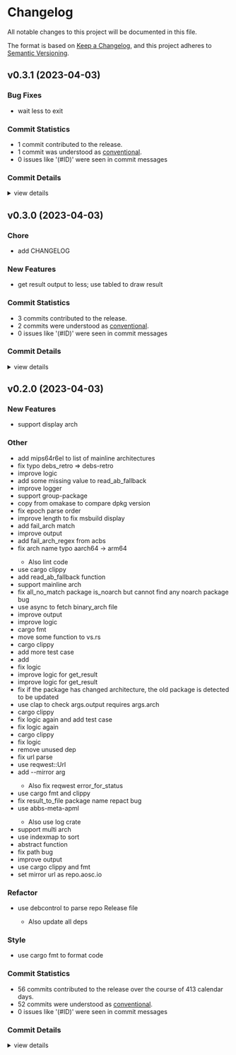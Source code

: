 # Changelog

All notable changes to this project will be documented in this file.

The format is based on [Keep a Changelog](https://keepachangelog.com/en/1.0.0/),
and this project adheres to [Semantic Versioning](https://semver.org/spec/v2.0.0.html).

## v0.3.1 (2023-04-03)

### Bug Fixes

 - <csr-id-1a3df38c186fcbd93feb6724e646c3c7dc575c18/> wait less to exit

### Commit Statistics

<csr-read-only-do-not-edit/>

 - 1 commit contributed to the release.
 - 1 commit was understood as [conventional](https://www.conventionalcommits.org).
 - 0 issues like '(#ID)' were seen in commit messages

### Commit Details

<csr-read-only-do-not-edit/>

<details><summary>view details</summary>

 * **Uncategorized**
    - Wait less to exit ([`1a3df38`](https://github.com/AOSC-Dev/treevsrepo/commit/1a3df38c186fcbd93feb6724e646c3c7dc575c18))
</details>

## v0.3.0 (2023-04-03)

<csr-id-a416b0e68d62c93ad5dcedc4e17325125afca534/>

### Chore

 - <csr-id-a416b0e68d62c93ad5dcedc4e17325125afca534/> add CHANGELOG

### New Features

 - <csr-id-817dd909cfdba564ef4c56902a07fe2aae166015/> get result output to less; use tabled to draw result

### Commit Statistics

<csr-read-only-do-not-edit/>

 - 3 commits contributed to the release.
 - 2 commits were understood as [conventional](https://www.conventionalcommits.org).
 - 0 issues like '(#ID)' were seen in commit messages

### Commit Details

<csr-read-only-do-not-edit/>

<details><summary>view details</summary>

 * **Uncategorized**
    - Bump treevsrepo v0.3.0 ([`dcb6ab5`](https://github.com/AOSC-Dev/treevsrepo/commit/dcb6ab5c69e3fdc55877cc20c783adff5a94c3d8))
    - Get result output to less; use tabled to draw result ([`817dd90`](https://github.com/AOSC-Dev/treevsrepo/commit/817dd909cfdba564ef4c56902a07fe2aae166015))
    - Add CHANGELOG ([`a416b0e`](https://github.com/AOSC-Dev/treevsrepo/commit/a416b0e68d62c93ad5dcedc4e17325125afca534))
</details>

## v0.2.0 (2023-04-03)

<csr-id-532647a431e85569c31fe87793f9ed8f5a8005b4/>
<csr-id-5859c0288f1df3cfdb6d5d555fa2a2f9328540de/>
<csr-id-4a020dd5bb4374c9d16a3252be976d0c2edb3cf9/>
<csr-id-1473b69d7ef9938a95a11916faee44bd1e747fe8/>
<csr-id-deb60b145f0c4a5e7d4e058ed740207350909bb1/>
<csr-id-14f1708b281afc463022dd7fc35d98a0eb04eacd/>
<csr-id-2a6f0849062de825abcee9a010ae78dd58a22e8c/>
<csr-id-0b069d96e3f40410fce19777461ea14f4cb1a484/>
<csr-id-430e2376fe7f31377a4c951909d6ed7c40415a79/>
<csr-id-f853b7b61521087961b4ca18bb93a29d4c0c28da/>
<csr-id-d4f7a57fa37b64059f5468af68d05e9dd0ba4237/>
<csr-id-c6f2ac7b983a5f61cb10e4cce954229b8e378c57/>
<csr-id-788e6f48791cf9ea7831479071f56f5ce0b23e48/>
<csr-id-4c58cca60cd4177a96ab2807134545798b244f1f/>
<csr-id-37620754f25e7d5f7cebeb4a5b50a241bac0c219/>
<csr-id-88468ce2c3faea7fe266eb3a4c20a6d0ff8a4577/>
<csr-id-dc6bf50d7b025880ec605b8d7cf61edcf7cb7a2b/>
<csr-id-bb0a6110745426c3faca1bc5670a0a254fc39ac9/>
<csr-id-b76d4306809dacf58646d871ed37248abd8d6d01/>
<csr-id-981dd7da726192d6ebad3516a6ed71499cc2165f/>
<csr-id-d028c0221f93ecb9fde197444f49c61815b45445/>
<csr-id-4828ec7bb1d7e69bdfceddad6c0505211cfc1c02/>
<csr-id-1d0126c9c793bf8008eae8ebe08d3fc3af96ec2a/>
<csr-id-5021b022aa8637a5cb41a1c8d03745c6e2c5103e/>
<csr-id-eb7efe90160921929d76ac4842d3c336aba0342f/>
<csr-id-8bd29819e585b8623fce9369bc4bb3db8bf60e84/>
<csr-id-8a44ad7896fd5da024bd1b8f590097d3700480c2/>
<csr-id-99e52d69e6454fbd3c09c435c64c31b805cf4243/>
<csr-id-e40de8e8a600ea115958a1a446cd83a783b564eb/>
<csr-id-1a76f9ec96e3cd6d72474d1727c4c4399c64419a/>
<csr-id-f3897f3f3de3900385975d632d540f787bee10ec/>
<csr-id-b44d9525492607e7503aa7cac0b7b6cdc99e8a71/>
<csr-id-6b922f60ed24bd914a564fa62f34f02e1477816e/>
<csr-id-a6d04b06bf5a9238207b60da6fb47e1d080266b5/>
<csr-id-e5850396694e71e262812492a93c84f8668654f6/>
<csr-id-dcbd0f679341eaf4c04a393b967088e462b191e1/>
<csr-id-6d76f66768c97a78356ffa1a05892dd067d918f2/>
<csr-id-f25b3c008b14a7acbb1444cfd85b3739eef15b19/>
<csr-id-a23c86f18f8eb8681bdb5cb6c5092785ed58387a/>
<csr-id-636dd9d3269fa403e32bc44721de913e88239f48/>
<csr-id-5099f1579c2b8f7d976323706beba98bff81e21a/>
<csr-id-a2ade7b65d1a06ebee13d2483a6e29ae1a6f5a8e/>
<csr-id-a1f2690c38cb345582e1649aefa325fbc43f2166/>
<csr-id-0b7d9f3f5397046a0d4ef2ff3dbbd8bd7402823b/>
<csr-id-736bf6a61c486fda39d65969eebde16593356b04/>
<csr-id-944afc26d1fa5f6a9c225397099c317f8e8956d9/>
<csr-id-205fa5376c189d2fcd1b0f1343821d4f463fb3fd/>
<csr-id-3e658e90c3238d534d19c6871b722b8decea9df4/>
<csr-id-fea0bf59681dd3842fe0c05ee12e4eaba9f31b52/>
<csr-id-23ff6ea384fe706e709c9bf7b43d937450cbdc12/>
<csr-id-6d1c4b8ebe602bce492a0aaebe2c2d91e06c4840/>

### New Features

 - <csr-id-41d4aec22434780225b52ad0a291b3e34afea1c0/> support display arch

### Other

 - <csr-id-532647a431e85569c31fe87793f9ed8f5a8005b4/> add mips64r6el to list of mainline architectures
 - <csr-id-5859c0288f1df3cfdb6d5d555fa2a2f9328540de/> fix typo debs_retro => debs-retro
 - <csr-id-4a020dd5bb4374c9d16a3252be976d0c2edb3cf9/> improve logic
 - <csr-id-1473b69d7ef9938a95a11916faee44bd1e747fe8/> add some missing value to read_ab_fallback
 - <csr-id-deb60b145f0c4a5e7d4e058ed740207350909bb1/> improve logger
 - <csr-id-14f1708b281afc463022dd7fc35d98a0eb04eacd/> support group-package
 - <csr-id-2a6f0849062de825abcee9a010ae78dd58a22e8c/> copy from omakase to compare dpkg version
 - <csr-id-0b069d96e3f40410fce19777461ea14f4cb1a484/> fix epoch parse order
 - <csr-id-430e2376fe7f31377a4c951909d6ed7c40415a79/> improve length to fix msbuild display
 - <csr-id-f853b7b61521087961b4ca18bb93a29d4c0c28da/> add fail_arch match
 - <csr-id-d4f7a57fa37b64059f5468af68d05e9dd0ba4237/> improve output
 - <csr-id-c6f2ac7b983a5f61cb10e4cce954229b8e378c57/> add fail_arch_regex from acbs
 - <csr-id-788e6f48791cf9ea7831479071f56f5ce0b23e48/> fix arch name typo aarch64 -> arm64
   - Also lint code
 - <csr-id-4c58cca60cd4177a96ab2807134545798b244f1f/> use cargo clippy
 - <csr-id-37620754f25e7d5f7cebeb4a5b50a241bac0c219/> add read_ab_fallback function
 - <csr-id-88468ce2c3faea7fe266eb3a4c20a6d0ff8a4577/> support mainline arch
 - <csr-id-dc6bf50d7b025880ec605b8d7cf61edcf7cb7a2b/> fix all_no_match package is_noarch but cannot find any noarch package bug
 - <csr-id-bb0a6110745426c3faca1bc5670a0a254fc39ac9/> use async to fetch binary_arch file
 - <csr-id-b76d4306809dacf58646d871ed37248abd8d6d01/> improve output
 - <csr-id-981dd7da726192d6ebad3516a6ed71499cc2165f/> improve logic
 - <csr-id-d028c0221f93ecb9fde197444f49c61815b45445/> cargo fmt
 - <csr-id-4828ec7bb1d7e69bdfceddad6c0505211cfc1c02/> move some function to vs.rs
 - <csr-id-1d0126c9c793bf8008eae8ebe08d3fc3af96ec2a/> cargo clippy
 - <csr-id-5021b022aa8637a5cb41a1c8d03745c6e2c5103e/> add more test case
 - <csr-id-eb7efe90160921929d76ac4842d3c336aba0342f/> add
 - <csr-id-8bd29819e585b8623fce9369bc4bb3db8bf60e84/> fix logic
 - <csr-id-8a44ad7896fd5da024bd1b8f590097d3700480c2/> improve logic for get_result
 - <csr-id-99e52d69e6454fbd3c09c435c64c31b805cf4243/> improve logic for get_result
 - <csr-id-e40de8e8a600ea115958a1a446cd83a783b564eb/> fix if the package has changed architecture, the old package is detected to be updated
 - <csr-id-1a76f9ec96e3cd6d72474d1727c4c4399c64419a/> use clap to check args.output requires args.arch
 - <csr-id-f3897f3f3de3900385975d632d540f787bee10ec/> cargo clippy
 - <csr-id-b44d9525492607e7503aa7cac0b7b6cdc99e8a71/> fix logic again and add test case
 - <csr-id-6b922f60ed24bd914a564fa62f34f02e1477816e/> fix logic again
 - <csr-id-a6d04b06bf5a9238207b60da6fb47e1d080266b5/> cargo clippy
 - <csr-id-e5850396694e71e262812492a93c84f8668654f6/> fix logic
 - <csr-id-dcbd0f679341eaf4c04a393b967088e462b191e1/> remove unused dep
 - <csr-id-6d76f66768c97a78356ffa1a05892dd067d918f2/> fix url parse
 - <csr-id-f25b3c008b14a7acbb1444cfd85b3739eef15b19/> use reqwest::Url
 - <csr-id-a23c86f18f8eb8681bdb5cb6c5092785ed58387a/> add --mirror arg
   - Also fix reqwest error_for_status
 - <csr-id-636dd9d3269fa403e32bc44721de913e88239f48/> use cargo fmt and clippy
 - <csr-id-5099f1579c2b8f7d976323706beba98bff81e21a/> fix result_to_file package name repact bug
 - <csr-id-a2ade7b65d1a06ebee13d2483a6e29ae1a6f5a8e/> use abbs-meta-apml
   - Also use log crate
 - <csr-id-a1f2690c38cb345582e1649aefa325fbc43f2166/> support multi arch
 - <csr-id-0b7d9f3f5397046a0d4ef2ff3dbbd8bd7402823b/> use indexmap to sort
 - <csr-id-736bf6a61c486fda39d65969eebde16593356b04/> abstract function
 - <csr-id-944afc26d1fa5f6a9c225397099c317f8e8956d9/> fix path bug
 - <csr-id-205fa5376c189d2fcd1b0f1343821d4f463fb3fd/> improve output
 - <csr-id-3e658e90c3238d534d19c6871b722b8decea9df4/> use cargo clippy and fmt
 - <csr-id-fea0bf59681dd3842fe0c05ee12e4eaba9f31b52/> set mirror url as repo.aosc.io

### Refactor

 - <csr-id-23ff6ea384fe706e709c9bf7b43d937450cbdc12/> use debcontrol to parse repo Release file
   - Also update all deps

### Style

 - <csr-id-6d1c4b8ebe602bce492a0aaebe2c2d91e06c4840/> use cargo fmt to format code

### Commit Statistics

<csr-read-only-do-not-edit/>

 - 56 commits contributed to the release over the course of 413 calendar days.
 - 52 commits were understood as [conventional](https://www.conventionalcommits.org).
 - 0 issues like '(#ID)' were seen in commit messages

### Commit Details

<csr-read-only-do-not-edit/>

<details><summary>view details</summary>

 * **Uncategorized**
    - Bump treevsrepo v0.2.0 ([`b822e54`](https://github.com/AOSC-Dev/treevsrepo/commit/b822e54feeffcb88874d7ade7abad8dbcc77c173))
    - Use cargo fmt to format code ([`6d1c4b8`](https://github.com/AOSC-Dev/treevsrepo/commit/6d1c4b8ebe602bce492a0aaebe2c2d91e06c4840))
    - Use debcontrol to parse repo Release file ([`23ff6ea`](https://github.com/AOSC-Dev/treevsrepo/commit/23ff6ea384fe706e709c9bf7b43d937450cbdc12))
    - Add mips64r6el to list of mainline architectures ([`532647a`](https://github.com/AOSC-Dev/treevsrepo/commit/532647a431e85569c31fe87793f9ed8f5a8005b4))
    - Fix typo debs_retro => debs-retro ([`5859c02`](https://github.com/AOSC-Dev/treevsrepo/commit/5859c0288f1df3cfdb6d5d555fa2a2f9328540de))
    - Improve logic ([`4a020dd`](https://github.com/AOSC-Dev/treevsrepo/commit/4a020dd5bb4374c9d16a3252be976d0c2edb3cf9))
    - Add some missing value to read_ab_fallback ([`1473b69`](https://github.com/AOSC-Dev/treevsrepo/commit/1473b69d7ef9938a95a11916faee44bd1e747fe8))
    - Improve logger ([`deb60b1`](https://github.com/AOSC-Dev/treevsrepo/commit/deb60b145f0c4a5e7d4e058ed740207350909bb1))
    - Support group-package ([`14f1708`](https://github.com/AOSC-Dev/treevsrepo/commit/14f1708b281afc463022dd7fc35d98a0eb04eacd))
    - Copy from omakase to compare dpkg version ([`2a6f084`](https://github.com/AOSC-Dev/treevsrepo/commit/2a6f0849062de825abcee9a010ae78dd58a22e8c))
    - Fix epoch parse order ([`0b069d9`](https://github.com/AOSC-Dev/treevsrepo/commit/0b069d96e3f40410fce19777461ea14f4cb1a484))
    - Improve length to fix msbuild display ([`430e237`](https://github.com/AOSC-Dev/treevsrepo/commit/430e2376fe7f31377a4c951909d6ed7c40415a79))
    - Add fail_arch match ([`f853b7b`](https://github.com/AOSC-Dev/treevsrepo/commit/f853b7b61521087961b4ca18bb93a29d4c0c28da))
    - Improve output ([`d4f7a57`](https://github.com/AOSC-Dev/treevsrepo/commit/d4f7a57fa37b64059f5468af68d05e9dd0ba4237))
    - Add fail_arch_regex from acbs ([`c6f2ac7`](https://github.com/AOSC-Dev/treevsrepo/commit/c6f2ac7b983a5f61cb10e4cce954229b8e378c57))
    - Fix arch name typo aarch64 -> arm64 ([`788e6f4`](https://github.com/AOSC-Dev/treevsrepo/commit/788e6f48791cf9ea7831479071f56f5ce0b23e48))
    - Use cargo clippy ([`4c58cca`](https://github.com/AOSC-Dev/treevsrepo/commit/4c58cca60cd4177a96ab2807134545798b244f1f))
    - Add read_ab_fallback function ([`3762075`](https://github.com/AOSC-Dev/treevsrepo/commit/37620754f25e7d5f7cebeb4a5b50a241bac0c219))
    - Support mainline arch ([`88468ce`](https://github.com/AOSC-Dev/treevsrepo/commit/88468ce2c3faea7fe266eb3a4c20a6d0ff8a4577))
    - Fix all_no_match package is_noarch but cannot find any noarch package bug ([`dc6bf50`](https://github.com/AOSC-Dev/treevsrepo/commit/dc6bf50d7b025880ec605b8d7cf61edcf7cb7a2b))
    - Use async to fetch binary_arch file ([`bb0a611`](https://github.com/AOSC-Dev/treevsrepo/commit/bb0a6110745426c3faca1bc5670a0a254fc39ac9))
    - Improve output ([`b76d430`](https://github.com/AOSC-Dev/treevsrepo/commit/b76d4306809dacf58646d871ed37248abd8d6d01))
    - Improve logic ([`981dd7d`](https://github.com/AOSC-Dev/treevsrepo/commit/981dd7da726192d6ebad3516a6ed71499cc2165f))
    - Cargo fmt ([`d028c02`](https://github.com/AOSC-Dev/treevsrepo/commit/d028c0221f93ecb9fde197444f49c61815b45445))
    - Move some function to vs.rs ([`4828ec7`](https://github.com/AOSC-Dev/treevsrepo/commit/4828ec7bb1d7e69bdfceddad6c0505211cfc1c02))
    - Cargo clippy ([`1d0126c`](https://github.com/AOSC-Dev/treevsrepo/commit/1d0126c9c793bf8008eae8ebe08d3fc3af96ec2a))
    - Add more test case ([`5021b02`](https://github.com/AOSC-Dev/treevsrepo/commit/5021b022aa8637a5cb41a1c8d03745c6e2c5103e))
    - Add ([`eb7efe9`](https://github.com/AOSC-Dev/treevsrepo/commit/eb7efe90160921929d76ac4842d3c336aba0342f))
    - Fix logic ([`8bd2981`](https://github.com/AOSC-Dev/treevsrepo/commit/8bd29819e585b8623fce9369bc4bb3db8bf60e84))
    - Improve logic for get_result ([`8a44ad7`](https://github.com/AOSC-Dev/treevsrepo/commit/8a44ad7896fd5da024bd1b8f590097d3700480c2))
    - Improve logic for get_result ([`99e52d6`](https://github.com/AOSC-Dev/treevsrepo/commit/99e52d69e6454fbd3c09c435c64c31b805cf4243))
    - Fix if the package has changed architecture, the old package is detected to be updated ([`e40de8e`](https://github.com/AOSC-Dev/treevsrepo/commit/e40de8e8a600ea115958a1a446cd83a783b564eb))
    - Repo, tree: abstract type ([`f2bd5cc`](https://github.com/AOSC-Dev/treevsrepo/commit/f2bd5ccda4471852fd4ab2088107e01ec990060a))
    - Use clap to check args.output requires args.arch ([`1a76f9e`](https://github.com/AOSC-Dev/treevsrepo/commit/1a76f9ec96e3cd6d72474d1727c4c4399c64419a))
    - Cargo clippy ([`f3897f3`](https://github.com/AOSC-Dev/treevsrepo/commit/f3897f3f3de3900385975d632d540f787bee10ec))
    - Fix logic again and add test case ([`b44d952`](https://github.com/AOSC-Dev/treevsrepo/commit/b44d9525492607e7503aa7cac0b7b6cdc99e8a71))
    - Fix logic again ([`6b922f6`](https://github.com/AOSC-Dev/treevsrepo/commit/6b922f60ed24bd914a564fa62f34f02e1477816e))
    - Cargo clippy ([`a6d04b0`](https://github.com/AOSC-Dev/treevsrepo/commit/a6d04b06bf5a9238207b60da6fb47e1d080266b5))
    - Fix logic ([`e585039`](https://github.com/AOSC-Dev/treevsrepo/commit/e5850396694e71e262812492a93c84f8668654f6))
    - Remove unused dep ([`dcbd0f6`](https://github.com/AOSC-Dev/treevsrepo/commit/dcbd0f679341eaf4c04a393b967088e462b191e1))
    - Fix url parse ([`6d76f66`](https://github.com/AOSC-Dev/treevsrepo/commit/6d76f66768c97a78356ffa1a05892dd067d918f2))
    - Use reqwest::Url ([`f25b3c0`](https://github.com/AOSC-Dev/treevsrepo/commit/f25b3c008b14a7acbb1444cfd85b3739eef15b19))
    - Add --mirror arg ([`a23c86f`](https://github.com/AOSC-Dev/treevsrepo/commit/a23c86f18f8eb8681bdb5cb6c5092785ed58387a))
    - Use cargo fmt and clippy ([`636dd9d`](https://github.com/AOSC-Dev/treevsrepo/commit/636dd9d3269fa403e32bc44721de913e88239f48))
    - Fix result_to_file package name repact bug ([`5099f15`](https://github.com/AOSC-Dev/treevsrepo/commit/5099f1579c2b8f7d976323706beba98bff81e21a))
    - Use abbs-meta-apml ([`a2ade7b`](https://github.com/AOSC-Dev/treevsrepo/commit/a2ade7b65d1a06ebee13d2483a6e29ae1a6f5a8e))
    - Support multi arch ([`a1f2690`](https://github.com/AOSC-Dev/treevsrepo/commit/a1f2690c38cb345582e1649aefa325fbc43f2166))
    - Use indexmap to sort ([`0b7d9f3`](https://github.com/AOSC-Dev/treevsrepo/commit/0b7d9f3f5397046a0d4ef2ff3dbbd8bd7402823b))
    - Abstract function ([`736bf6a`](https://github.com/AOSC-Dev/treevsrepo/commit/736bf6a61c486fda39d65969eebde16593356b04))
    - Fix path bug ([`944afc2`](https://github.com/AOSC-Dev/treevsrepo/commit/944afc26d1fa5f6a9c225397099c317f8e8956d9))
    - Feat add --output to output package list to file ([`6887527`](https://github.com/AOSC-Dev/treevsrepo/commit/6887527c1c208dbc7b5613ca01822309a2f3482a))
    - Support display arch ([`41d4aec`](https://github.com/AOSC-Dev/treevsrepo/commit/41d4aec22434780225b52ad0a291b3e34afea1c0))
    - Improve output ([`205fa53`](https://github.com/AOSC-Dev/treevsrepo/commit/205fa5376c189d2fcd1b0f1343821d4f463fb3fd))
    - Use cargo clippy and fmt ([`3e658e9`](https://github.com/AOSC-Dev/treevsrepo/commit/3e658e90c3238d534d19c6871b722b8decea9df4))
    - Set mirror url as repo.aosc.io ([`fea0bf5`](https://github.com/AOSC-Dev/treevsrepo/commit/fea0bf59681dd3842fe0c05ee12e4eaba9f31b52))
    - Init ([`8a47090`](https://github.com/AOSC-Dev/treevsrepo/commit/8a47090e2f000ddc254444a2b5180cbe81d0e5e1))
</details>

